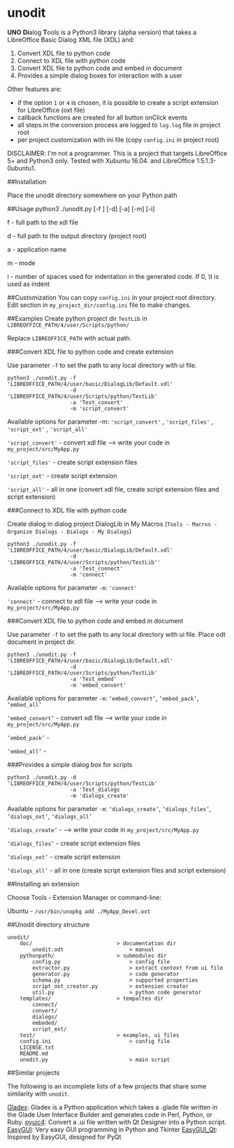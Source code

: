 # unodit
**UNO** **Di**alog **T**ools is a Python3 library (alpha version) that takes a LibreOffice Basic Dialog XML file (XDL) and:

1. Convert XDL file to python code
2. Connect to XDL file with python code
3. Convert XDL file to python code and embed in document
4. Provides a simple dialog boxes for interaction with a user

Other features are:
- if the option `1` or `4` is chosen, it is possible to create a script extension for LibreOffice (oxt file)
- callback functions are created for all button onClick events
- all steps in the conversion process are logged to `log.log` file in project root
- per project customization with ini file (copy `config.ini` in project root)

DISCLAIMER:
I'm not a programmer.
This is a project that targets LibreOffice 5+ and Python3 only.
Tested with Xubuntu 16.04. and LibreOffice 1:5.1.3-0ubuntu1.

##Installation

Place the unodit directory somewhere on your Python path

##Usage
    python3 ./unodit.py [-f ] [-d] [-a] [-m] [-i]
    
f  - full path to the xdl file

d - full path to the output directory (project root)

a - application name

m - mode

i - number of spaces used for indentation in the generated code. If 0, \t is used as indent

##Customization 
You can copy `config.ini` in your project root directory. Edit section in `my_project_dir/config.ini` file to make changes.

##Examples
Create python project dir `TestLib` in `LIBREOFFICE_PATH/4/user/Scripts/python/`

Replace `LIBREOFFICE_PATH` with actual path.

###Convert XDL file to python code and create extension

Use parameter `-f` to set the path to any local directory with ui file.

    python3 ./unodit.py -f 'LIBREOFFICE_PATH/4/user/basic/DialogLib/Default.xdl'
                        -d 'LIBREOFFICE_PATH/4/user/Scripts/python/TestLib'
                        -a 'Test_convert'
                        -m 'script_convert'

Available options for parameter -m: `'script_convert'` , `'script_files'` , `'script_oxt'` , `'script_all'`

`'script_convert'` - convert xdl file --> write your code in `my_project/src/MyApp.py`

`'script_files'` - create script extension files

`'script_oxt'` - create script extension

`'script_all'` - all in one (convert xdl file, create script extension files and script extension)

###Connect to XDL file with python code

Create dialog in dialog project DialogLib in My Macros (`Tools - Macros - Organize Dialogs - Dialogs - My Dialogs`)
    
    python3 ./unodit.py -f 'LIBREOFFICE_PATH/4/user/basic/DialogLib/Default.xdl'
                        -d 'LIBREOFFICE_PATH/4/user/Scripts/python/TestLib''
                        -a 'Test_connect'
                        -m 'connect'
               
Available options for parameter `-m`: `'connect'`

`'connect'` - connect to xdl file --> write your code in `my_project/src/MyApp.py`

###Convert XDL file to python code and embed in document

Use parameter `-f` to set the path to any local directory with ui file.
Place odt document in  project dir.

    python3 ./unodit.py -f 'LIBREOFFICE_PATH/4/user/basic/DialogLib/Default.xdl'
                        -d 'LIBREOFFICE_PATH/4/user/Scripts/python/TestLib'
                        -a 'Test_embed'
                        -m 'embed_convert'

Available options for parameter `-m`: `‘embed_convert’`, `‘embed_pack’`, `‘embed_all’`

`‘embed_convert’` - convert xdl file --> write your code in `my_project/src/MyApp.py`

`‘embed_pack’` -

`‘embed_all’` -

###Provides a simple dialog box  for scripts

    python3 ./unodit.py -d 'LIBREOFFICE_PATH/4/user/Scripts/python/TestLib'
                        -a 'Test_dialogs
                        -m 'dialogs_create'
                        
Available options for parameter `-m`: `‘dialogs_create’`, `‘dialogs_files’`, `‘dialogs_oxt’`, `‘dialogs_all’`

`‘dialogs_create’` -  --> write your code in `my_project/src/MyApp.py`

`‘dialogs_files’` - create script extension files

`‘dialogs_oxt’` - create script extension

`‘dialogs_all’` - all in one (create script extension files and script extension)

##Installing an extension

Choose Tools - Extension Manager or command-line:

Ubuntu - `/usr/bin/unopkg add ./MyApp_Devel.oxt`

##Unodit directory structure

    unodit/
        doc/                           > documentation dir
            unodit.odt                     > manual
        pythonpath/                    > submodules dir
            config.py                      > config file
            extractor.py                   > extract context from ui file
            generator.py                   > code generator
            schema.py                      > supported properties
            script_oxt_creator.py          > extension creator
            util.py                        > python code generator
        templates/                     > tempaltes dir
            connect/
            convert/
            dialogs/
            embeded/
            script_ext/
        test/                          > examples, ui files
        config.ini                         > config file
        LICENSE.txt
        README.md
        unodit.py                          > main script


##Similar projects

The following is an incomplete lists of a few projects that share some similarity with `unodit`.

[Gladex](https://launchpad.net/gladex): Gladex is a Python application which takes a .glade file written in the Glade User Interface Builder and generates code in Perl, Python, or Ruby.
[pyuic4](http://pyqt.sourceforge.net/Docs/PyQt4/designer.html#the-uic-module): Convert a .ui file written with Qt Designer into a Python script.
[EasyGUI](https://sourceforge.net/projects/easygui): Very easy GUI programming in Python and Tkinter
[EasyGUI_Qt](https://github.com/aroberge/easygui_qt): Inspired by EasyGUI, designed for PyQt



